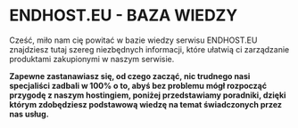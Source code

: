 # ENDHOST.EU - BAZA WIEDZY
Cześć, miło nam cię powitać w bazie wiedzy serwisu ENDHOST.EU znajdziesz tutaj szereg niezbędnych informacji, które ułatwią ci zarządzanie produktami zakupionymi w naszym serwisie.

**Zapewne zastanawiasz się, od czego zacząć, nic trudnego nasi specjaliści zadbali w 100% o to, abyś bez problemu mógł rozpocząć przygodę z naszym hostingiem, poniżej przedstawiamy poradniki, dzięki którym zdobędziesz podstawową wiedzę na temat świadczonych przez nas usług.**
